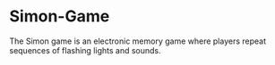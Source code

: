# Simon-Game
The Simon game is an electronic memory game where players repeat sequences of flashing lights and sounds.
